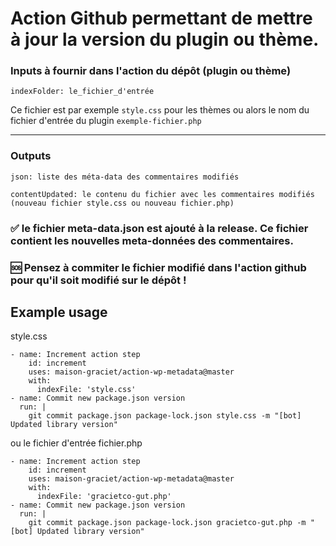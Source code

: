 

# Action Github permettant de mettre à jour la version du plugin ou thème.

### Inputs à fournir dans l'action du dépôt (plugin ou thème)
```
indexFolder: le_fichier_d'entrée
```
Ce fichier est par exemple `style.css` pour les thèmes ou alors le nom du fichier d'entrée du plugin `exemple-fichier.php`

---

### Outputs
```
json: liste des méta-data des commentaires modifiés

contentUpdated: le contenu du fichier avec les commentaires modifiés (nouveau fichier style.css ou nouveau fichier.php)
```

### ✅ le fichier meta-data.json est ajouté à la release. Ce fichier contient les nouvelles meta-données des commentaires.
### 🆘 Pensez à commiter le fichier modifié dans l'action github pour qu'il soit modifié sur le dépôt !

## Example usage

style.css
```
- name: Increment action step
    id: increment
    uses: maison-graciet/action-wp-metadata@master
    with:
      indexFile: 'style.css'
- name: Commit new package.json version
  run: |
    git commit package.json package-lock.json style.css -m "[bot] Updated library version"
```

ou le fichier d'entrée fichier.php
```
- name: Increment action step
    id: increment
    uses: maison-graciet/action-wp-metadata@master
    with:
      indexFile: 'gracietco-gut.php'
- name: Commit new package.json version
  run: |
    git commit package.json package-lock.json gracietco-gut.php -m "[bot] Updated library version"
```